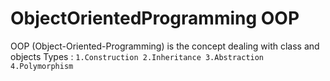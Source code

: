 # ObjectOrientedProgramming OOP

OOP (Object-Oriented-Programming) is the concept dealing with class and objects 
Types : 
`
1.Construction
2.Inheritance
3.Abstraction
4.Polymorphism
`

